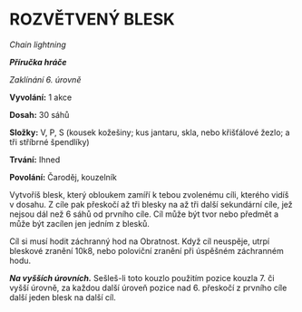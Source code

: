 # ROZVĚTVENÝ BLESK

*Chain lightning*

***Příručka hráče***

*Zaklínání 6. úrovně*

**Vyvolání:** 1 akce

**Dosah:** 30 sáhů

**Složky:** V, P, S (kousek kožešiny; kus jantaru, skla, nebo křišťálové žezlo; a tři stříbrné špendlíky)

**Trvání:** Ihned

**Povolání:** Čaroděj, kouzelník

Vytvoříš blesk, který obloukem zamíří k tebou zvolenému cíli, kterého vidíš v dosahu. Z cíle pak přeskočí až tři blesky na až tři další sekundární cíle, jež nejsou dál než 6 sáhů od prvního cíle. Cíl může být tvor nebo předmět a může být zacílen jen jedním z blesků. 

Cíl si musí hodit záchranný hod na Obratnost. Když cíl neuspěje, utrpí bleskové zranění 10k8, nebo poloviční zranění při úspěšném záchranném hodu.

***Na vyšších úrovních.*** Sešleš-li toto kouzlo použitím pozice kouzla 7. či vyšší úrovně, za každou další úroveň pozice nad 6. přeskočí z prvního cíle další jeden blesk na další cíl.
<!--stackedit_data:
eyJoaXN0b3J5IjpbLTE4NjI5MDk1OF19
-->